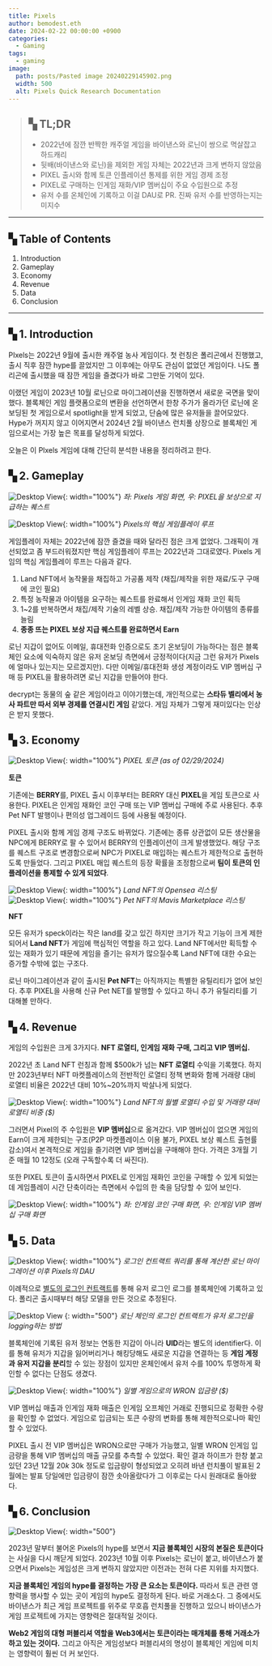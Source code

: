 ```yaml
---
title: Pixels
author: bemodest.eth
date: 2024-02-22 00:00:00 +0900
categories:
  - Gaming
tags:
  - gaming
image:
  path: posts/Pasted image 20240229145902.png
  width: 500
  alt: Pixels Quick Research Documentation
---
```

> ## **▚ TL;DR**
> - 2022년에 잠깐 반짝한 캐주얼 게임을 바이낸스와 로닌이 쌍으로 멱살잡고 하드캐리
> - 뒷배(바이낸스와 로닌)을 제외한 게임 자체는 2022년과 크게 변하지 않았음
> - PIXEL 출시와 함께 토큰 인플레이션 통제를 위한 게임 경제 조정
> - PIXEL로 구매하는 인게임 재화/VIP 멤버십이 주요 수입원으로 추정
> - 유저 수를 온체인에 기록하고 이걸 DAU로 PR. 진짜 유저 수를 반영하는지는 미지수

---

## **▚ Table of Contents**
1. Introduction
2. Gameplay
3. Economy
4. Revenue
5. Data
6. Conclusion

---

## **▚ 1. Introduction**
PIxels는 2022년 9월에 출시한 캐주얼 농사 게임이다. 첫 런칭은 폴리곤에서 진행했고, 출시 직후 잠깐 hype를 끌었지만 그 이후에는 아무도 관심이 없었던 게임이다. 나도 폴리곤에 출시했을 때 잠깐 게임을 즐겼다가 바로 그만둔 기억이 있다.

이랬던 게임이 2023년 10월 로닌으로 마이그레이션을 진행하면서 새로운 국면을 맞이했다. 블록체인 게임 플랫폼으로의 변환을 선언하면서 한창 주가가 올라가던 로닌에 온보딩된 첫 게임으로서 spotlight을 받게 되었고, 단숨에 많은 유저들을 끌어모았다. Hype가 꺼지지 않고 이어지면서 2024년 2월 바이낸스 런치풀 상장으로 블록체인 게임으로서는 가장 높은 목표를 달성하게 되었다.

오늘은 이 Plxels 게임에 대해 간단히 분석한 내용을 정리하려고 한다.
## **▚ 2. Gameplay**
![Desktop View](posts/Pasted%20image%2020240229163715.png){: width="100%"}
_좌: Pixels 게임 화면, 우: PIXEL을 보상으로 지급하는 퀘스트_

![Desktop View](posts/Pasted%20image%2020240229170801.png){: width="100%"}
_Pixels의 핵심 게임플레이 루프_

게임플레이 자체는 2022년에 잠깐 즐겼을 때와 달라진 점은 크게 없었다. 그래픽이 개선되었고 좀 부드러워졌지만 핵심 게임플레이 루프는 2022년과 그대로였다. Pixels 게임의 핵심 게임플레이 루프는 다음과 같다.
1. Land NFT에서 농작물을 채집하고 가공품 제작 (채집/제작을 위한 재료/도구 구매에 코인 필요)
2. 특정 농작물과 아이템을 요구하는 퀘스트를 완료해서 인게임 재화 코인 획득
3. 1~2를 반복하면서 채집/제작 기술의 레벨 상승. 채집/제작 가능한 아이템의 종류를 늘림
4. **종종 뜨는 PIXEL 보상 지급 퀘스트를 완료하면서 Earn**

로닌 지갑이 없어도 이메일, 휴대전화 인증으로도 초기 온보딩이 가능하다는 점은 블록체인 요소에 익숙하지 않은 유저 온보딩 측면에서 긍정적이다(지금 그런 유저가 Pixels에 얼마나 있는지는 모르겠지만). 다만 이메일/휴대전화 생성 계정이라도 VIP 멤버십 구매 등 PIXEL을 활용하려면 로닌 지갑을 만들어야 한다.

decrypt는 동물의 숲 같은 게임이라고 이야기했는데, 개인적으로는 **스타듀 벨리에서 농사 파트만 따서 외부 경제를 연결시킨 게임** 같았다. 게임 자체가 그렇게 재미있다는 인상은 받지 못했다.
## **▚ 3. Economy**
![Desktop View](posts/Pasted%20image%2020240229164955.png){: width="100%"}
_PIXEL 토큰 (as of 02/29/2024)_

**토큰**

기존에는 **BERRY**를, PIXEL 출시 이후부터는 BERRY 대신 **PIXEL**을 게임 토큰으로 사용한다. PIXEL은 인게임 재화인 코인 구매 또는 VIP 멤버십 구매에 주로 사용된다. 추후 Pet NFT 발행이나 편의성 업그레이드 등에 사용될 예정이다.

PIXEL 출시와 함께 게임 경제 구조도 바뀌었다. 기존에는 종류 상관없이 모든 생산물을 NPC에게 BERRY로 팔 수 있어서 BERRY의 인플레이션이 크게 발생했었다. 해당 구조를 퀘스트 구조로 변경함으로써 NPC가 PIXEL로 매입하는 퀘스트가 제한적으로 출현하도록 만들었다. 그리고 PIXEL 매입 퀘스트의 등장 확률을 조정함으로써 **팀이 토큰의 인플레이션을 통제할 수 있게 되었다**.

![Desktop View](posts/Pasted%20image%2020240229164503.png){: width="100%"}
_Land NFT의 Opensea 리스팅_
![Desktop View](posts/Pasted%20image%2020240229164507.png){: width="100%"}
_Pet NFT의 Mavis Marketplace 리스팅_

**NFT**

모든 유저가 speck이라는 작은 land를 갖고 있긴 하지만 크기가 작고 기능이 크게 제한되어서 **Land NFT**가 게임에 핵심적인 역할을 하고 있다. Land NFT에서만 획득할 수 있는 재화가 있기 때문에 게임을 즐기는 유저가 많으질수록 Land NFT에 대한 수요는 증가할 수밖에 없는 구조다.

로닌 마이그레이션과 같이 출시된 **Pet NFT**는 아직까지는 특별한 유틸리티가 없어 보인다. 추후 PIXEL을 사용해 신규 Pet NET를 발행할 수 있다고 하니 추가 유틸리티를 기대해볼 만하다.
## **▚ 4. Revenue**
게임의 수입원은 크게 3가지다. **NFT 로열티, 인게임 재화 구매, 그리고 VIP 멤버십.**

2022년 초 Land NFT 런칭과 함께 $500k가 넘는 **NFT 로열티** 수익을 기록했다. 하지만 2023년부터 NFT 마켓플레이스의 전반적인 로열티 정책 변화와 함께 거래량 대비 로열티 비율은 2022년 대비 10%~20%까지 박살나게 되었다.

![Desktop View](posts/Pasted%20image%2020240229165142.png){: width="100%"}
_Land NFT의 월별 로열티 수입 및 거래량 대비 로열티 비중 ($)_

그러면서 Pixel의 주 수입원은 **VIP 멤버십**으로 옮겨갔다. VIP 멤버십이 없으면 게임의 Earn이 크게 제한되는 구조(P2P 마켓플레이스 이용 불가, PIXEL 보상 퀘스트 출현률 감소)여서 본격적으로 게임을 즐기려면 VIP 멤버십을 구매해야 한다. 가격은 3개월 기준 매월 $10~$12정도 (오래 구독할수록 더 싸진다).

또한 PIXEL 토큰이 출시하면서 PIXEL로 인게임 재화인 코인을 구매할 수 있게 되었는데 게임플레이 시간 단축이라는 측면에서 수입의 한 축을 담당할 수 있어 보인다.

![Desktop View](posts/Pasted%20image%2020240229165502.png){: width="100%"}
_좌: 인게임 코인 구매 화면, 우: 인게임 VIP 멤버십 구매 화면_
## **▚ 5. Data**
![Desktop View](posts/Pasted%20image%2020240229165612.png){: width="100%"}
_로그인 컨트랙트 쿼리를 통해 계산한 로닌 마이그레이션 이후 Pixels의 DAU_

이례적으로 [별도의 로그인 컨트랙트](https://app.roninchain.com/address/0x02790f32ad7e7eaaecfb0ad21950829932f1a2ee)를 통해 유저 로그인 로그를 블록체인에 기록하고 있다. 폴리곤 출시때부터 해당 모델을 만든 것으로 추정된다.

![Desktop View](posts/Pasted%20image%2020240229175122.png)
{: width="500"}
_로닌 체인의 로그인 컨트랙트가 유저 로그인을 logging하는 방법_

블록체인에 기록된 유저 정보는 연동한 지갑이 아니라 **UID**라는 별도의 identifier다. 이를 통해 유저가 지갑을 잃어버리거나 해킹당해도 새로운 지갑을 연결하는 등 **게임 계정과 유저 지갑을 분리**할 수 있는 장점이 있지만 온체인에서 유저 수를 100% 투명하게 확인할 수 없다는 단점도 생겼다.

![Desktop View](posts/Pasted%20image%2020240229171522.png){: width="100%"}
_일별 게임으로의 WRON 입금량 ($)_

VIP 멤버십 매출과 인게임 재화 매출은 인게임 오프체인 거래로 진행되므로 정확한 수량을 확인할 수 없었다. 게임으로 입금되는 토큰 수량의 변화를 통해 제한적으로나마 확인할 수 있었다.

PIXEL 출시 전 VIP 멤버십은 WRON으로만 구매가 가능했고, 일별 WRON 인게임 입금량을 통해 VIP 멤버십의 매출 규모를 추측할 수 있었다. 확인 결과 하이프가 한창 붙고 있던 23년 12월 $20k~$30k 정도로 입금량이 형성되었고 오히려 바낸 런치풀이 발표된 2월에는 발표 당일에만 입금량이 잠깐 솟아올랐다가 그 이후로는 다시 원래대로 돌아왔다.
## **▚ 6. Conclusion**
![Desktop View](posts/Pasted%20image%2020240229182357.png){: width="500"}

2023년 말부터 불어온 Pixels의 hype를 보면서 **지금 블록체인 시장의 본질은 토큰이다**는 사실을 다시 깨닫게 되었다. 2023년 10월 이후 Pixels는 로닌이 붙고, 바이낸스가 붙으면서 Pixels는 게임성은 크게 변하지 않았지만 이전과는 전혀 다른 지위를 차지했다.

**지금 블록체인 게임의 hype를 결정하는 가장 큰 요소는 토큰이다.** 따라서 토큰 관련 영향력을 행사할 수 있는 곳이 게임의 hype도 결정하게 된다. 바로 거래소다. 그 중에서도 바이낸스가 최근 게임 프로젝트를 위주로 무호흡 런치풀을 진행하고 있으니 바이낸스가 게임 프로젝트에 가지는 영향력은 절대적일 것이다.

**Web2 게임의 대형 퍼블리셔 역할을 Web3에서는 토큰이라는 매개체를 통해 거래소가 하고 있는 것이다.** 그리고 아직은 게임성보다 퍼블리셔의 명성이 블록체인 게임에 미치는 영향력이 훨씬 더 커 보인다.